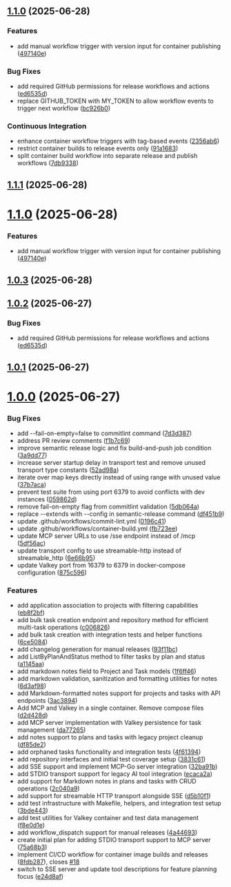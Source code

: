 ## [1.1.0](https://github.com/jbrinkman/valkey-ai-tasks/compare/v1.0.0...v1.1.0) (2025-06-28)

### Features

* add manual workflow trigger with version input for container publishing ([497140e](https://github.com/jbrinkman/valkey-ai-tasks/commit/497140e86ece71dc2644a24d35bfee94813caee6))

### Bug Fixes

* add required GitHub permissions for release workflows and actions ([ed6535d](https://github.com/jbrinkman/valkey-ai-tasks/commit/ed6535d5f13016e2e8f0dec560613afbd9af2592))
* replace GITHUB_TOKEN with MY_TOKEN to allow workflow events to trigger next workflow ([bc926b0](https://github.com/jbrinkman/valkey-ai-tasks/commit/bc926b05deaafd5cb6b85e7d0aa5b5511b878d42))

### Continuous Integration

* enhance container workflow triggers with tag-based events ([2356ab6](https://github.com/jbrinkman/valkey-ai-tasks/commit/2356ab6bc7f76b66ada524bdcaf0b25d991aa75b))
* restrict container builds to release events only ([91a1683](https://github.com/jbrinkman/valkey-ai-tasks/commit/91a16834e52f8f1166734605836379dd75b0dd98))
* split container build workflow into separate release and publish workflows ([7db9338](https://github.com/jbrinkman/valkey-ai-tasks/commit/7db9338f44e52272d72ead0fbda424694d5d140e))

## [1.1.1](https://github.com/jbrinkman/valkey-ai-tasks/compare/v1.1.0...v1.1.1) (2025-06-28)



# [1.1.0](https://github.com/jbrinkman/valkey-ai-tasks/compare/v1.0.3...v1.1.0) (2025-06-28)


### Features

* add manual workflow trigger with version input for container publishing ([497140e](https://github.com/jbrinkman/valkey-ai-tasks/commit/497140e86ece71dc2644a24d35bfee94813caee6))



## [1.0.3](https://github.com/jbrinkman/valkey-ai-tasks/compare/v1.0.2...v1.0.3) (2025-06-28)



## [1.0.2](https://github.com/jbrinkman/valkey-ai-tasks/compare/v1.0.1...v1.0.2) (2025-06-27)


### Bug Fixes

* add required GitHub permissions for release workflows and actions ([ed6535d](https://github.com/jbrinkman/valkey-ai-tasks/commit/ed6535d5f13016e2e8f0dec560613afbd9af2592))



## [1.0.1](https://github.com/jbrinkman/valkey-ai-tasks/compare/v1.0.0...v1.0.1) (2025-06-27)



# [1.0.0](https://github.com/jbrinkman/valkey-ai-tasks/compare/da77265dcb897e7830450c1ee3b0a1d313b21659...v1.0.0) (2025-06-27)


### Bug Fixes

* add --fail-on-empty=false to commitlint command ([7d3d387](https://github.com/jbrinkman/valkey-ai-tasks/commit/7d3d38737129835c678bc00e65aa9064317475e8))
* address PR review comments ([f1b7c69](https://github.com/jbrinkman/valkey-ai-tasks/commit/f1b7c699226cb664bbe2c50ca5d19cb52f8ed8b1))
* improve semantic release logic and fix build-and-push job condition ([3a9dd77](https://github.com/jbrinkman/valkey-ai-tasks/commit/3a9dd77f6793a4490ed3979758896b920726dbf3))
* increase server startup delay in transport test and remove unused transport type constants ([52ad98a](https://github.com/jbrinkman/valkey-ai-tasks/commit/52ad98a06a93315b11b272272d01a4a870b433c2))
* iterate over map keys directly instead of using range with unused value ([37b7aca](https://github.com/jbrinkman/valkey-ai-tasks/commit/37b7aca4d35ec2b8bdf8fd0d6369c1033b98f3b0))
* prevent test suite from using port 6379 to avoid conflicts with dev instances ([059862d](https://github.com/jbrinkman/valkey-ai-tasks/commit/059862d5aa592b240439b782ab14ece764e9d772))
* remove fail-on-empty flag from commitlint validation ([5db064a](https://github.com/jbrinkman/valkey-ai-tasks/commit/5db064a9a62ce5c5415203e6dbb324ec7783eaa6))
* replace --extends with --config in semantic-release command ([df451b9](https://github.com/jbrinkman/valkey-ai-tasks/commit/df451b90ee7d73e8b38b379406b9313dca86c422))
* update .github/workflows/commit-lint.yml ([0196c41](https://github.com/jbrinkman/valkey-ai-tasks/commit/0196c417a0200bcfc8e6ebea0f4107b539390db2))
* update .github/workflows/container-build.yml ([fb723ee](https://github.com/jbrinkman/valkey-ai-tasks/commit/fb723eeeca46a8540d8740a0c078d1687ea68f70))
* update MCP server URLs to use /sse endpoint instead of /mcp ([5df56ac](https://github.com/jbrinkman/valkey-ai-tasks/commit/5df56ac858b9ddfad1c5abc1cbef2cbcb6c06404))
* update transport config to use streamable-http instead of streamable_http ([6e66b95](https://github.com/jbrinkman/valkey-ai-tasks/commit/6e66b95d7d18ef1f333f1bcd5d60ad1babb144fb))
* update Valkey port from 16379 to 6379 in docker-compose configuration ([875c596](https://github.com/jbrinkman/valkey-ai-tasks/commit/875c59652aa235cfd9adf779b93522af412bf3d0))


### Features

* add application association to projects with filtering capabilities ([eb8f2bf](https://github.com/jbrinkman/valkey-ai-tasks/commit/eb8f2bf350a4cdf36f168a7a6976f14da847f1eb))
* add bulk task creation endpoint and repository method for efficient multi-task operations ([c006826](https://github.com/jbrinkman/valkey-ai-tasks/commit/c0068263211896a497ea6c2854e78c5d9c8e3379))
* add bulk task creation with integration tests and helper functions ([6ce5084](https://github.com/jbrinkman/valkey-ai-tasks/commit/6ce5084d83c75d8c624cfe6bed49bb5ec658fc1b))
* add changelog generation for manual releases ([93f11bc](https://github.com/jbrinkman/valkey-ai-tasks/commit/93f11bccef0aa718192cf6f5065f3bb3e49746da))
* add ListByPlanAndStatus method to filter tasks by plan and status ([a1145aa](https://github.com/jbrinkman/valkey-ai-tasks/commit/a1145aa0a71d33ff2154beb088cb018e05262f77))
* add markdown notes field to Project and Task models ([1f6ff46](https://github.com/jbrinkman/valkey-ai-tasks/commit/1f6ff46ad6b28c24603a640c6ec5cf6e42d824fb))
* add markdown validation, sanitization and formatting utilities for notes ([6d3af98](https://github.com/jbrinkman/valkey-ai-tasks/commit/6d3af98614a55545bb80396687a31c311be60e6f))
* add Markdown-formatted notes support for projects and tasks with API endpoints ([3ac3894](https://github.com/jbrinkman/valkey-ai-tasks/commit/3ac3894a581158b6acd8cd346401d64f7b58a7fe))
* Add MCP and Valkey in a single container. Remove compose files ([d2d428d](https://github.com/jbrinkman/valkey-ai-tasks/commit/d2d428dc9757bdfabedba6beb0c3efb68181d3fa))
* add MCP server implementation with Valkey persistence for task management ([da77265](https://github.com/jbrinkman/valkey-ai-tasks/commit/da77265dcb897e7830450c1ee3b0a1d313b21659))
* add notes support to plans and tasks with legacy project cleanup ([df85de2](https://github.com/jbrinkman/valkey-ai-tasks/commit/df85de257cfa74bbb285ed5cb232cfc84137bf84))
* add orphaned tasks functionality and integration tests ([4f61394](https://github.com/jbrinkman/valkey-ai-tasks/commit/4f613946443cf0cca5306a33dae3ef55a301807d))
* add repository interfaces and initial test coverage setup ([3831c61](https://github.com/jbrinkman/valkey-ai-tasks/commit/3831c6161952aebcecc1a392a44d2f672ae4e9f2))
* add SSE support and implement MCP-Go server integration ([32ba91b](https://github.com/jbrinkman/valkey-ai-tasks/commit/32ba91b4b99d75bba607bcc5b5ba7b1f64222331))
* add STDIO transport support for legacy AI tool integration ([ecaca2a](https://github.com/jbrinkman/valkey-ai-tasks/commit/ecaca2a596dbc4fbb21aa365cd3554a88fd6fad9))
* add support for Markdown notes in plans and tasks with CRUD operations ([2c040a9](https://github.com/jbrinkman/valkey-ai-tasks/commit/2c040a966cdb7e21711354e902f749e89b0028fe))
* add support for streamable HTTP transport alongside SSE ([d5b10f1](https://github.com/jbrinkman/valkey-ai-tasks/commit/d5b10f18faae7b3edb1231f9bd1a0d1f3fe1e0c4))
* add test infrastructure with Makefile, helpers, and integration test setup ([3bde443](https://github.com/jbrinkman/valkey-ai-tasks/commit/3bde443afbadacd4e46f29c6821034fb4614cc87))
* add test utilities for Valkey container and test data management ([f8e0d1e](https://github.com/jbrinkman/valkey-ai-tasks/commit/f8e0d1e6309053c26cb17facca7579f32690e1f8))
* add workflow_dispatch support for manual releases ([4a44693](https://github.com/jbrinkman/valkey-ai-tasks/commit/4a44693b3efd87ec3b87bfc5e95192b89368ca11))
* create initial plan for adding STDIO transport support to MCP server ([75a68b3](https://github.com/jbrinkman/valkey-ai-tasks/commit/75a68b37f03bd31e8fdc2501c341fce5e8a19574))
* implement CI/CD workflow for container image builds and releases ([8fdb287](https://github.com/jbrinkman/valkey-ai-tasks/commit/8fdb287b370a1d09ba0283f382bcee953cd83eca)), closes [#18](https://github.com/jbrinkman/valkey-ai-tasks/issues/18)
* switch to SSE server and update tool descriptions for feature planning focus ([e24d8af](https://github.com/jbrinkman/valkey-ai-tasks/commit/e24d8afb04480952f18ad6019467ba34dd8de366))

